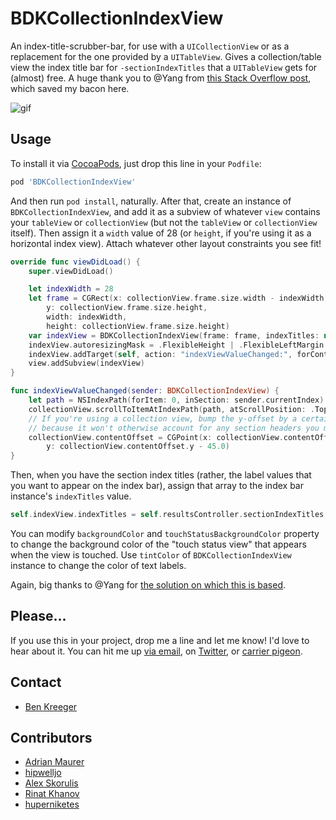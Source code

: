 # BDKCollectionIndexView

An index-title-scrubber-bar, for use with a `UICollectionView` or as a replacement for the one provided by a `UITableView`. Gives a collection/table view the index title bar for `-sectionIndexTitles` that a `UITableView` gets for (almost) free. A huge thank you to @Yang from [this Stack Overflow post][so], which saved my bacon here.

![gif](http://g.recordit.co/9vLag8rpPS.gif)

## Usage

To install it via [CocoaPods](http://cocoapods.org), just drop this line in your `Podfile`:

```ruby
pod 'BDKCollectionIndexView'
```

And then run `pod install`, naturally. After that, create an instance of `BDKCollectionIndexView`, and add it as a subview of whatever `view` contains your `tableView` or `collectionView` (but not the `tableView` or `collectionView` itself). Then assign it a `width` value of 28 (or `height`, if you're using it as a horizontal index view). Attach whatever other layout constraints you see fit!

```swift
override func viewDidLoad() {
    super.viewDidLoad()

    let indexWidth = 28
    let frame = CGRect(x: collectionView.frame.size.width - indexWidth,
        y: collectionView.frame.size.height,
        width: indexWidth,
        height: collectionView.frame.size.height)
    var indexView = BDKCollectionIndexView(frame: frame, indexTitles: nil)
    indexView.autoresizingMask = .FlexibleHeight | .FlexibleLeftMargin
    indexView.addTarget(self, action: "indexViewValueChanged:", forControlEvents: .ValueChanged)
    view.addSubview(indexView)
}

func indexViewValueChanged(sender: BDKCollectionIndexView) {
    let path = NSIndexPath(forItem: 0, inSection: sender.currentIndex)
    collectionView.scrollToItemAtIndexPath(path, atScrollPosition: .Top, animated: false)
    // If you're using a collection view, bump the y-offset by a certain number of points
    // because it won't otherwise account for any section headers you may have.
    collectionView.contentOffset = CGPoint(x: collectionView.contentOffset.x,
        y: collectionView.contentOffset.y - 45.0)
}
```

Then, when you have the section index titles (rather, the label values that you want to appear on the index bar), assign that array to the index bar instance's `indexTitles` value.

```swift
self.indexView.indexTitles = self.resultsController.sectionIndexTitles
```

You can modify `backgroundColor` and `touchStatusBackgroundColor` property to change the background color of the "touch status view" that appears when the view is touched. Use `tintColor` of `BDKCollectionIndexView` instance to change the color of text labels.

Again, big thanks to @Yang for [the solution on which this is based][so].

## Please...

If you use this in your project, drop me a line and let me know! I'd love to hear about it. You can hit me up [via email](mailto:benjaminkreeger@gmail.com), on [Twitter](https://twitter.com/kreeger), or [carrier pigeon](http://www.hostmedic.com/wp-content/uploads/2009/09/pigeon_camera2.jpg).

[so]:      http://stackoverflow.com/a/14443540/194869
[pst]:     https://github.com/steipete/PSTCollectionView
[ya]:      http://stackoverflow.com/users/45018/yang
[gst]:     https://gist.github.com/kreeger/4755877

## Contact

- [Ben Kreeger](https://github.com/kreeger)

## Contributors

- [Adrian Maurer](https://github.com/VerticodeLabs)
- [hipwelljo](https://github.com/hipwelljo)
- [Alex Skorulis](https://github.com/skorulis)
- [Rinat Khanov](https://github.com/rinatkhanov)
- [huperniketes](https://github.com/huperniketes)
